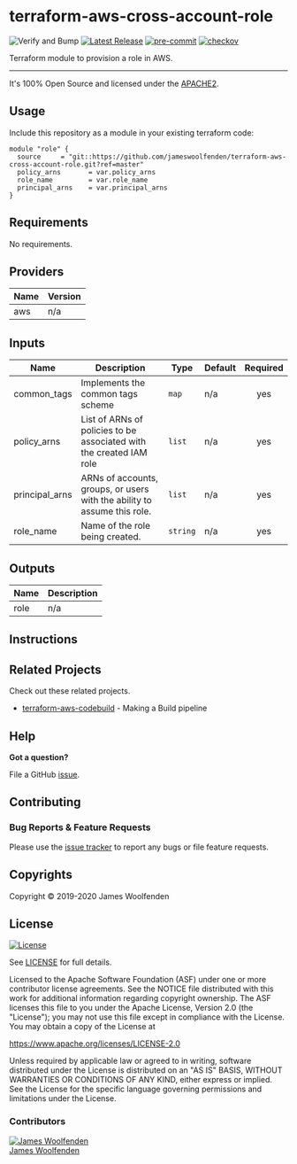 # terraform-aws-cross-account-role

![Verify and Bump](https://github.com/JamesWoolfenden/terraform-aws-cross-account-role/workflows/Verify%20and%20Bump/badge.svg)
[![Latest Release](https://img.shields.io/github/release/JamesWoolfenden/terraform-aws-cross-account-role.svg)](https://github.com/JamesWoolfenden/terraform-aws-cross-account-role/releases/latest)
[![pre-commit](https://img.shields.io/badge/pre--commit-enabled-brightgreen?logo=pre-commit&logoColor=white)](https://github.com/pre-commit/pre-commit)
[![checkov](https://img.shields.io/badge/checkov-verified-brightgreen)](https://www.checkov.io/)

Terraform module to provision a role in AWS.

---

It's 100% Open Source and licensed under the [APACHE2](LICENSE).

## Usage

Include this repository as a module in your existing terraform code:

```hcl
module "role" {
  source     = "git::https://github.com/jameswoolfenden/terraform-aws-cross-account-role.git?ref=master"
  policy_arns       = var.policy_arns
  role_name         = var.role_name
  principal_arns    = var.principal_arns
}
```

<!-- BEGINNING OF PRE-COMMIT-TERRAFORM DOCS HOOK -->
## Requirements

No requirements.

## Providers

| Name | Version |
|------|---------|
| aws | n/a |

## Inputs

| Name | Description | Type | Default | Required |
|------|-------------|------|---------|:--------:|
| common\_tags | Implements the common tags scheme | `map` | n/a | yes |
| policy\_arns | List of ARNs of policies to be associated with the created IAM role | `list` | n/a | yes |
| principal\_arns | ARNs of accounts, groups, or users with the ability to assume this role. | `list` | n/a | yes |
| role\_name | Name of the role being created. | `string` | n/a | yes |

## Outputs

| Name | Description |
|------|-------------|
| role | n/a |

<!-- END OF PRE-COMMIT-TERRAFORM DOCS HOOK -->

## Instructions

## Related Projects

Check out these related projects.

- [terraform-aws-codebuild](https://github.com/jameswoolfenden/terraform-aws-codebuild) - Making a Build pipeline

## Help

**Got a question?**

File a GitHub [issue](https://github.com/jameswoolfenden/terraform-aws-cross-account-role/issues).

## Contributing

### Bug Reports & Feature Requests

Please use the [issue tracker](https://github.com/jameswoolfenden/terraform-aws-cross-account-role/issues) to report any bugs or file feature requests.

## Copyrights

Copyright © 2019-2020 James Woolfenden

## License

[![License](https://img.shields.io/badge/License-Apache%202.0-blue.svg)](https://opensource.org/licenses/Apache-2.0)

See [LICENSE](LICENSE) for full details.

Licensed to the Apache Software Foundation (ASF) under one
or more contributor license agreements. See the NOTICE file
distributed with this work for additional information
regarding copyright ownership. The ASF licenses this file
to you under the Apache License, Version 2.0 (the
"License"); you may not use this file except in compliance
with the License. You may obtain a copy of the License at

<https://www.apache.org/licenses/LICENSE-2.0>

Unless required by applicable law or agreed to in writing,
software distributed under the License is distributed on an
"AS IS" BASIS, WITHOUT WARRANTIES OR CONDITIONS OF ANY
KIND, either express or implied. See the License for the
specific language governing permissions and limitations
under the License.

### Contributors

[![James Woolfenden][jameswoolfenden_avatar]][jameswoolfenden_homepage]<br/>[James Woolfenden][jameswoolfenden_homepage]

[jameswoolfenden_homepage]: https://github.com/jameswoolfenden
[jameswoolfenden_avatar]: https://github.com/jameswoolfenden.png?size=150
[github]: https://github.com/jameswoolfenden
[linkedin]: https://www.linkedin.com/in/jameswoolfenden/
[twitter]: https://twitter.com/JimWoolfenden
[share_twitter]: https://twitter.com/intent/tweet/?text=terraform-aws-cross-account-role&url=https://github.com/jameswoolfenden/terraform-aws-cross-account-role
[share_linkedin]: https://www.linkedin.com/shareArticle?mini=true&title=terraform-aws-cross-account-role&url=https://github.com/jameswoolfenden/terraform-aws-cross-account-role
[share_reddit]: https://reddit.com/submit/?url=https://github.com/jameswoolfenden/terraform-aws-cross-account-role
[share_facebook]: https://facebook.com/sharer/sharer.php?u=https://github.com/jameswoolfenden/terraform-aws-cross-account-role
[share_email]: mailto:?subject=terraform-aws-cross-account-role&body=https://github.com/jameswoolfenden/terraform-aws-cross-account-role
